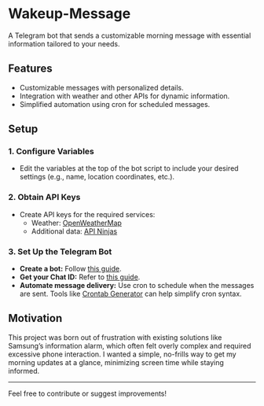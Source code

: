 # Wakeup-Message

A Telegram bot that sends a customizable morning message with essential information tailored to your needs.  

## Features
- Customizable messages with personalized details.
- Integration with weather and other APIs for dynamic information.
- Simplified automation using cron for scheduled messages.  

## Setup  

### 1. Configure Variables
- Edit the variables at the top of the bot script to include your desired settings (e.g., name, location coordinates, etc.).  

### 2. Obtain API Keys  
- Create API keys for the required services:  
  - Weather: [OpenWeatherMap](https://openweathermap.org/)  
  - Additional data: [API Ninjas](https://www.api-ninjas.com)  

### 3. Set Up the Telegram Bot  
- **Create a bot:** Follow [this guide](https://sendpulse.com/knowledge-base/chatbot/telegram/create-telegram-chatbot).  
- **Get your Chat ID:** Refer to [this guide](https://www.alphr.com/find-chat-id-telegram/).  
- **Automate message delivery:** Use cron to schedule when the messages are sent. Tools like [Crontab Generator](https://crontab-generator.org/) can help simplify cron syntax.  

## Motivation  

This project was born out of frustration with existing solutions like Samsung’s information alarm, which often felt overly complex and required excessive phone interaction. I wanted a simple, no-frills way to get my morning updates at a glance, minimizing screen time while staying informed.  

---

Feel free to contribute or suggest improvements!
